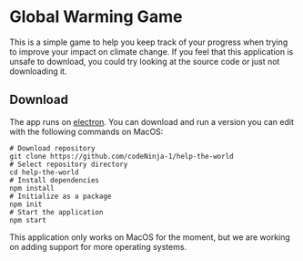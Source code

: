 # Global Warming Game
This is a simple game to help you keep track of your progress when trying to improve your impact on climate change. If you feel that this application is unsafe to download, you could try looking at the source code or just not downloading it.

## Download
The app runs on [electron](https://www.electronjs.org/). You can download and run a version you can edit with the following commands on MacOS:

```shell script
# Download repository
git clone https://github.com/codeNinja-1/help-the-world
# Select repository directory
cd help-the-world
# Install dependencies
npm install
# Initialize as a package
npm init
# Start the application
npm start
```

This application only works on MacOS for the moment, but we are working on adding support for more operating systems.
